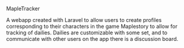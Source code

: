 MapleTracker

A webapp created with Laravel to allow users to create profiles corresponding to their characters in the game Maplestory to allow for tracking of dailies.
Dailies are customizable with some set, and to communicate with other users on the app there is a discussion board.

